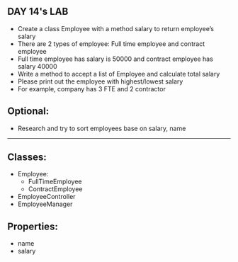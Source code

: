 ## DAY 14's LAB
- Create a class Employee with a method salary to return employee’s salary
- There are 2 types of employee: Full time employee and contract employee
- Full time employee has salary is 50000 and contract employee has salary 40000
- Write a method to accept a list of Employee and calculate total salary
- Please print out the employee with highest/lowest salary
- For example, company has 3 FTE and 2 contractor

## Optional:
- Research and try to sort employees base on salary, name

---

## Classes:
- Employee:
  - FullTimeEmployee
  - ContractEmployee
- EmployeeController
- EmployeeManager

## Properties:
- name 
- salary

